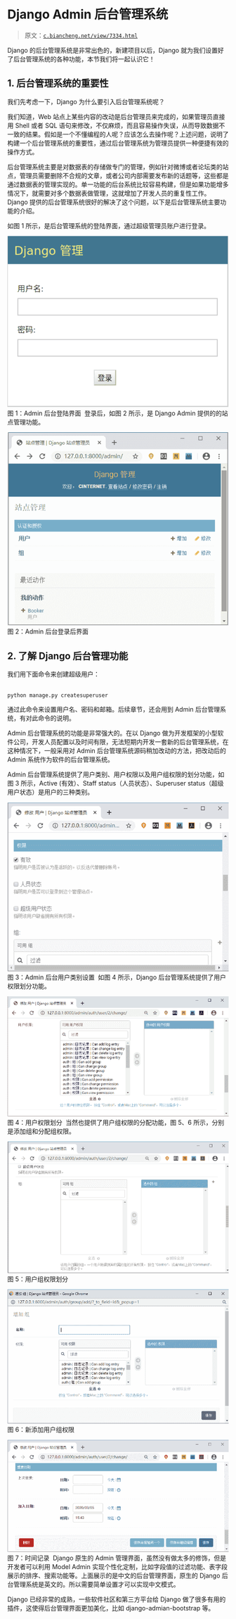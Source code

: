 # Django Admin 后台管理系统

> 原文：[`c.biancheng.net/view/7334.html`](http://c.biancheng.net/view/7334.html)

Django 的后台管理系统是非常出色的，新建项目以后，Django 就为我们设置好了后台管理系统的各种功能，本节我们将一起认识它！

## 1\. 后台管理系统的重要性

我们先考虑一下，Django 为什么要引入后台管理系统呢？

我们知道，Web 站点上某些内容的改动是后台管理员来完成的，如果管理员直接用 Shell 或者 SQL 语句来修改，不仅麻烦，而且容易操作失误，从而导致数据不一致的结果。假如是一个不懂编程的人呢？应该怎么去操作呢？上述问题，说明了构建一个后台管理系统的重要性，通过后台管理系统为管理员提供一种便捷有效的操作方式。

后台管理系统主要是对数据表的存储做专门的管理，例如针对微博或者论坛类的站点，管理员需要删除不合规的文章，或者公司内部需要发布新的话题等，这些都是通过数据表的管理实现的。单一功能的后台系统比较容易构建，但是如果功能增多情况下，就需要对多个数据表做管理，这就增加了开发人员的重复性工作。Django 提供的后台管理系统很好的解决了这个问题，以下是后台管理系统主要功能的介绍。

如图 1 所示，是后台管理系统的登陆界面，通过超级管理员账户进行登录。

![](img/b750a0be6822727e7bb1219c9056edf0.png)
图 1：Admin 后台登陆界面
 登录后，如图 2 所示，是 Django Admin 提供的的站点管理功能。

![](img/d986161f7d59dfa24cd426546ff8517f.png)
图 2：Admin 后台登录后界面

## 2\. 了解 Django 后台管理功能

我们用下面命令来创建超级用户：

```

python manage.py createsuperuser
```

通过此命令来设置用户名、密码和邮箱。后续章节，还会用到 Admin 后台管理系统，有对此命令的说明。

Admin 后台管理系统的功能是非常强大的。在以 Django 做为开发框架的小型软件公司，开发人员配置以及时间有限，无法短期内开发一套新的后台管理系统，在这种情况下，一般采用对 Admin 后台管理系统源码稍加改动的方法，把改动后的 Admin 系统作为软件的后台管理系统。

Admin 后台管理系统提供了用户类别、用户权限以及用户组权限的划分功能，如图 3 所示，Active (有效）、Staff status（人员状态）、Superuser status（超级用户状态）是用户的三种类别。

![用户类别划分](img/4c1533a81905e4e47a5a96f549989a16.png)
图 3：Admin 后台用户类别设置
 如图 4 所示，Django 后台管理系统提供了用户权限划分功能。

![](img/14b3431c86af0debf466a4c259a70e78.png)
图 4：用户权限划分
 当然也提供了用户组权限的分配功能，图 5、6 所示，分别是添加组和分配组权限。

![用户组权限划分](img/ce152cf2987d57c777739da99b52ba03.png)
图 5：用户组权限划分

![添加用户组](img/483713a7007c03f6d62e4a1624e563a3.png)
图 6：新添加用户组权限

![重要时间节点记录](img/40476c3372a6cda9010ba9aa8938c731.png)
图 7：时间记录
 Django 原生的 Admin 管理界面，虽然没有做太多的修饰，但是开发者可以利用 Model Admin 实现个性化定制，比如字段值的过滤功能、表字段展示的排序、搜索功能等。上面展示的是中文的后台管理界面，原生的 Django 后台管理系统是英文的。所以需要简单设置才可以实现中文模式。

Django 已经非常的成熟，一些软件社区和第三方平台给 Django 做了很多有用的插件，这使得后台管理界面更加美化，比如 django-admian-bootstrap 等。
